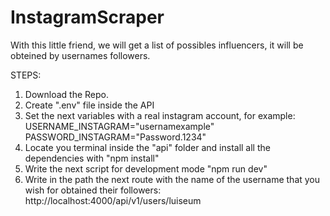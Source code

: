 # InstagramScraper
With this little friend, we will get a list of possibles influencers, it will be obteined by usernames followers.

STEPS:
1. Download the Repo.
2. Create ".env" file inside the API
3. Set the next variables with a real instagram account, for example:  
    USERNAME_INSTAGRAM="usernamexample"
    PASSWORD_INSTAGRAM="Password.1234"
4. Locate you terminal inside the "api" folder and install all the dependencies with "npm install" 
5. Write the next script for development mode "npm run dev" 
6. Write in the path the next route with the name of the username that you wish for obtained their followers:  http://localhost:4000/api/v1/users/luiseum